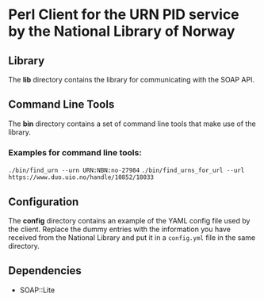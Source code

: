 Perl Client for the URN PID service by the National Library of Norway
=======================================================================


Library
-------
The **lib** directory contains the library for communicating with the SOAP API.


Command Line Tools
------------------

The **bin** directory contains a set of command line tools that make use of the library.

### Examples for command line tools:
`./bin/find_urn --urn URN:NBN:no-27984`
`./bin/find_urns_for_url --url https://www.duo.uio.no/handle/10852/18033`

Configuration
-------------

The **config** directory contains an example of the YAML config file used by the client.
Replace the dummy entries with the information you have received from the National Library and put it in a `config.yml` file in the same directory.


Dependencies
------------

* SOAP::Lite


